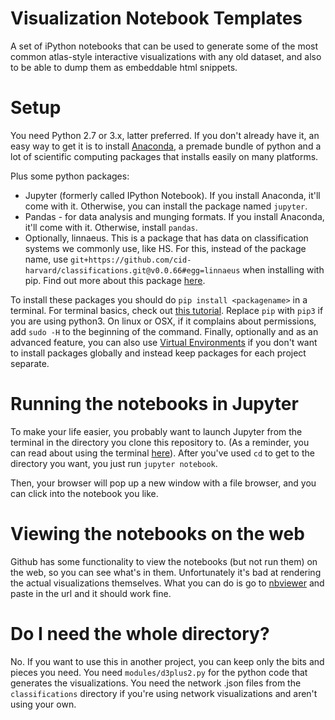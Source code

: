 # Visualization Notebook Templates
A set of iPython notebooks that can be used to generate some of the most common
atlas-style interactive visualizations with any old dataset, and also to be
able to dump them as embeddable html snippets.

# Setup

You need Python 2.7 or 3.x, latter preferred. If you don't already have it, an
easy way to get it is to install
[Anaconda](https://www.continuum.io/downloads), a premade bundle of python and
a lot of scientific computing packages that installs easily on many platforms.

Plus some python packages:
- Jupyter (formerly called IPython Notebook). If you install Anaconda, it'll
  come with it. Otherwise, you can install the package named `jupyter`.
- Pandas - for data analysis and munging formats. If you install Anaconda,
  it'll come with it. Otherwise, install `pandas`.
- Optionally, linnaeus. This is a package that has data on classification
  systems we commonly use, like HS. For this, instead of the package name, use
  `git+https://github.com/cid-harvard/classifications.git@v0.0.66#egg=linnaeus`
  when installing with pip. Find out more about this package
  [here](https://github.com/cid-harvard/classifications/).

To install these packages you should do `pip install <packagename>` in a
terminal. For terminal basics, check out [this
tutorial](http://lifehacker.com/5633909/who-needs-a-mouse-learn-to-use-the-command-line-for-almost-anything).
Replace `pip` with `pip3` if you are using python3. On linux or OSX, if it
complains about permissions, add `sudo -H` to the beginning of the command.
Finally, optionally and as an advanced feature, you can also use [Virtual
Environments](http://docs.python-guide.org/en/latest/dev/virtualenvs/) if you
don't want to install packages globally and instead keep packages for each
project separate.

# Running the notebooks in Jupyter
To make your life easier, you probably want to launch Jupyter from the terminal
in the directory you clone this repository to. (As a reminder, you can read
about using the terminal
[here](http://lifehacker.com/5633909/who-needs-a-mouse-learn-to-use-the-command-line-for-almost-anything)).
After you've used `cd` to get to the directory you want, you just run `jupyter
notebook`.

Then, your browser will pop up a new window with a file browser, and you can
click into the notebook you like.

# Viewing the notebooks on the web
Github has some functionality to view the notebooks (but not run them) on the
web, so you can see what's in them. Unfortunately it's bad at rendering the
actual visualizations themselves. What you can do is go to
[nbviewer](http://nbviewer.jupyter.org/) and paste in the url and it should
work fine.

# Do I need the whole directory?
No. If you want to use this in another project, you can keep only the bits and
pieces you need. You need `modules/d3plus2.py` for the python code that
generates the visualizations. You need the network .json files from the
`classifications` directory if you're using network visualizations and aren't
using your own.
